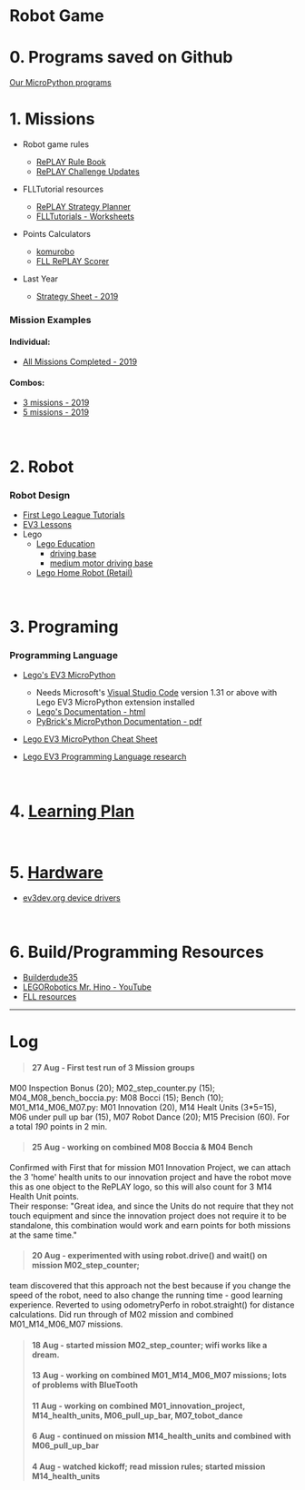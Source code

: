 # Robot Game

# 0. Programs saved on Github
[Our MicroPython programs](https://github.com/tobedetermined123/gamechangers/tree/master/programs)

# 1. Missions
* Robot game rules
  * [RePLAY Rule Book](https://firstinspiresst01.blob.core.windows.net/first-game-changers/fll-challenge/FLL-Challenge-RGR-Final-ONA.pdf)
  * [RePLAY Challenge Updates](https://firstinspiresst01.blob.core.windows.net/first-game-changers/fll-challenge/replay-challenge-updates.pdf)

* FLLTutorial resources
  * [RePLAY Strategy Planner](https://flltutorials.com/Resources/2020/drawplan/index.html)
  * [FLLTutorials - Worksheets](https://docs.google.com/presentation/d/1PnNn2YYXbGBRo8o1VmTJxActQOz501SqhTqJsjvCo5c/edit#slide=id.p10)

* Points Calculators
  * [komurobo](http://komurobo.com/projets/fll/replay/)
  * [FLL RePLAY Scorer](https://flltutorials.com/Resources/2020/scorer/index.html?lang=en)
  
* Last Year
  * [Strategy Sheet - 2019](CityShaperStrategySheet.pdf)

### Mission Examples

#### Individual:
* [All Missions Completed - 2019](https://www.youtube.com/watch?v=w9s9jzWJa7M)

#### Combos:
* [3 missions - 2019](https://www.youtube.com/watch?v=gxRV948MMsE)
* [5 missions - 2019](https://www.youtube.com/watch?v=dAlKqZBOkeo)

<br/>

# 2. Robot
### Robot Design
* [First Lego League Tutorials](http://flltutorials.com/RobotGame.html)
* [EV3 Lessons](http://ev3lessons.com/en/RobotDesigns.html)
* Lego
   * [Lego Education](https://education.lego.com/en-us/support/mindstorms-ev3/building-instructions)
     * [driving base](https://le-www-live-s.legocdn.com/sc/media/lessons/mindstorms-ev3/building-instructions/ev3-rem-driving-base-79bebfc16bd491186ea9c9069842155e.pdf)
     * [medium motor driving base](https://le-www-live-s.legocdn.com/sc/media/lessons/mindstorms-ev3/building-instructions/ev3-medium-motor-driving-base-e66e2fc0d917485ef1aa023e8358e7a7.pdf)
   * [Lego Home Robot (Retail)](https://www.lego.com/en-ca/themes/mindstorms/buildarobot)

<br/>

# 3. Programing

### Programming Language
* [Lego's EV3 MicroPython](https://education.lego.com/en-us/support/mindstorms-ev3/python-for-ev3)
  * Needs Microsoft's [Visual Studio Code](https://code.visualstudio.com/) version 1.31 or above with Lego EV3 MicroPython extension installed
  * [Lego's Documentation - html](https://pybricks.github.io/ev3-micropython/index.html)
  * [PyBrick's MicroPython Documentation - pdf](https://docs.pybricks.com/_/downloads/en/latest/pdf/)

* [Lego EV3 MicroPython Cheat Sheet](micropython.md)

* [Lego EV3 Programming Language research](AltProgLangs.md)

<br/>

# 4. [Learning Plan](learningPlan.md)

<br/>

# 5. [Hardware](hardware.md)
* [ev3dev.org device drivers](http://docs.ev3dev.org/projects/lego-linux-drivers/en/ev3dev-stretch/ev3.html)

<br/>

# 6. Build/Programming Resources
* [Builderdude35](https://www.youtube.com/channel/UCuXq-jiU0ANeBcF_Tvq1D7g)
* [LEGORobotics Mr. Hino - YouTube](https://www.youtube.com/channel/UCvuw_UluXNRPKhqK5GU8SrQ)
* [FLL resources](https://techbrick.com/fll-resources/fll2019)

--------
# Log
> #### 27 Aug - First test run of 3 Mission groups
M00 Inspection Bonus (20);
M02_step_counter.py (15);
M04_M08_bench_boccia.py: M08 Bocci (15); Bench (10);
M01_M14_M06_M07.py: M01 Innovation (20), M14 Healt Units (3*5=15), M06 under pull up bar (15), M07 Robot Dance (20);
M15 Precision (60).
For a total *190* points in 2 min.
> #### 25 Aug - working on combined M08 Boccia & M04 Bench
Confirmed with First that for mission M01 Innovation Project, we can attach the 3 'home' health units to our 
innovation project and have the robot move this as one object to the RePLAY logo, so this will also count for 
3 M14 Health Unit points.  
Their response: "Great idea, and since the Units do not require that they not touch equipment and since the 
innovation project does not require it to be standalone, this combination would work and earn points for both 
missions at the same time."
> #### 20 Aug - experimented with using robot.drive() and wait() on mission M02_step_counter; 
team discovered that this approach not the best because if you change the speed of the robot, need to also change the running time - good learning experience.  Reverted to using odometryPerfo in robot.straight() for distance calculations.  Did run through of M02 mission and combined M01_M14_M06_M07 missions.
> #### 18 Aug - started mission M02_step_counter; wifi works like a dream.
> #### 13 Aug - working on combined M01_M14_M06_M07 missions; lots of problems with BlueTooth
> #### 11 Aug - working on combined M01_innovation_project, M14_health_units, M06_pull_up_bar, M07_tobot_dance
> #### 6 Aug - continued on mission M14_health_units and combined with M06_pull_up_bar
> #### 4 Aug - watched kickoff; read mission rules; started mission M14_health_units 
